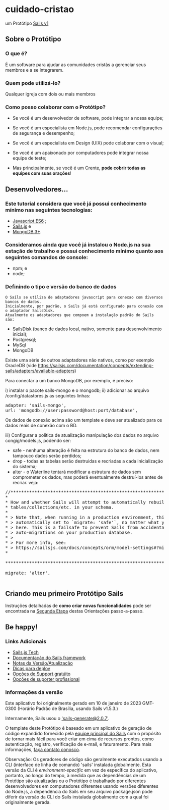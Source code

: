 # cuidado-cristao

um Protótipo [Sails v1](https://sailsjs.com)

## Sobre o Protótipo

### O que é?

É um software para ajudar as comunidades cristãs a gerenciar seus membros e a se integrarem.

### Quem pode utilizá-lo?

Qualquer igreja com dois ou mais membros

### Como posso colaborar com o Protótipo?

* Se você é um desenvolvedor de software, pode integrar a nossa equipe;
* Se você é um especialista em Node.js, pode recomendar configurações de segurança e desempenho;
* Se você é um especialista em Design (UIX) pode colaborar com o visual;
* Se você é um apaixonado por computadores pode integrar nossa equipe de teste;

* Mas principalmente, se você é um Crente, **pode cobrir todas as equipes com suas orações**!

## Desenvolvedores...

### Este tutorial considera que você já possui conhecimento mínimo nas seguintes tecnologias:

* [Javascript ES6](https://www.w3schools.com/js/) ;
* [Sails.js](https://sailsjs.com) e
* [MongoDB 3+](https://www.w3schools.com/mongodb/).

### Consideramos ainda que você já instalou o Node.js na sua estação de trabalho e possui conhecimento mínimo quanto aos seguintes comandos de console:

* npm; e
* node;

### Definindo o tipo e versão do banco de dados

    O Sails se utiliza de adaptadores javascript para conexao com diversos bancos de dados.
    Inicialmente, por padrão, o Sails já está configurado para conexão com o adaptador SailsDisk.
    Atualmente os adaptadores que compoem a instalação padrão do Sails são:

* SailsDisk (banco de dados local, nativo, somente para desenvolvimento inicial);
* Postgresql;
* MySql
* MongoDB

Existe uma série de outros adaptadores não nativos, como por exemplo OracleDB
(vide https://sailsjs.com/documentation/concepts/extending-sails/adapters/available-adapters)

Para conectar a um banco MongoDB, por exemplo, é preciso:

i) instalar o pacote sails-mongo e o mongodb;
ii) adicionar ao arquivo /config/datastores.js as seguintes linhas:

<pre>
adapter: 'sails-mongo',
url: 'mongodb://user:password@host:port/database',
</pre>

Os dados de conexão acima são um template e deve ser atualizado para os dados reais de conexão com o BD.

iii) Configurar a política de atualização manipulação dos dados no arquivo congig/models.js, podendo ser:

* safe - nenhuma alteração é feita na estrutura do banco de dados, nem tampouco dados serão perdidos;
* drop - todas as tabelas serão destruidas e recriadas a cada inicialização do sistema;
* alter - o Waterline tentará modificar a estrutura de dados sem comprometer os dados, mas poderá eventualmente
  destruí-los antes de recriar.
  veja:

<pre>
//***************************************************************************
*                                                                          *
* How and whether Sails will attempt to automatically rebuild the          *
* tables/collections/etc. in your schema.                                  *
*                                                                          *
* > Note that, when running in a production environment, this will be      *
* > automatically set to `migrate: 'safe'`, no matter what you configure   *
* > here. This is a failsafe to prevent Sails from accidentally running    *
* > auto-migrations on your production database.                           *
* >                                                                        *
* > For more info, see:                                                    *
* > https://sailsjs.com/docs/concepts/orm/model-settings#?migrate          *
*                                                                          *

***************************************************************************/

migrate: 'alter',

</pre>

## Criando meu primeiro Protótipo Sails

Instruções detalhadas de **como criar novas funcionalidades** pode ser encontrada na
[Segunda Etapa](https://www.sailsjs.tec.br/ext/passo-a-passo-faq.html) destas Orientações
passo-a-passo.

## Be happy!

### Links Adicionais

+ [Sails.js Tech](https://www.sailsjs.tec.br)
+ [Documentação do Sails framework](https://sailsjs.com/get-starte*)
+ [Notas da Versão/Atualização](https://sailsjs.com/documentation/upgrading)
+ [Dicas para deploy](https://sailsjs.com/documentation/concepts/deployment)
+ [Opções de Support gratúito](https://sailsjs.com/support)
+ [Opções de suporter profissional](https://sailsjs.com/enterprise)

### Informações da versão

Este aplicativo foi originalmente gerado em 10 de janeiro de 2023 GMT-0300 (Horário Padrão de Brasília, usando Sails v1.5.3.)

Internamente, Sails usou  o ['sails-generate@2.0.7'](https://github.com/balderdashy/sails-generate/tree/v2.0.7/lib/core-generators/new).

O template deste Protótipo é baseado em um aplicativo de geração de código expandido fornecido pela [equipe principal do Sails](https://sailsjs.com/about) com o propósito de tornar mais fácil para você criar em cima de recursos prontos, como autenticação, registro, verificação de e-mail, e faturamento. Para mais informações, [faça contato conosco](https://sailsjs.com/support).


Observação: Os geradores de código são geralmente executados usando a CLI (interface de linha de comando) 'sails' instalada globalmente.  Esta versão da CLI é _environment-specific_ em vez de específica do aplicativo, portanto, ao longo do tempo, à medida que as dependências de um Protótipo são atualizadas ou o Protótipo é trabalhado por diferentes desenvolvedores em computadores diferentes usando versões diferentes do Node.js, a dependência do Sails em seu arquivo package.json pode diferir da versão da CLI do Sails instalada globalmente com a qual foi originalmente gerada.
